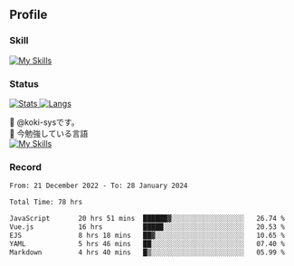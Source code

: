 ## Profile
### Skill
[![My Skills](https://skillicons.dev/icons?i=html,css,javascript,php,java,nodejs,react,bootstrap,docker,laravel,git,github,githubactions,materialui&theme=dark)](https://skillicons.dev)<br>
### Status
[![Stats](https://github-readme-stats.vercel.app/api?username=koki-sys&count_private=true&show_icons=true)
![Langs](https://github-readme-stats.vercel.app/api/top-langs/?username=koki-sys&layout=compact)](https://github.com/koki-sys)

👋 @koki-sysです。<br/>
🌱 今勉強している言語<br/>
[![My Skills](https://skillicons.dev/icons?i=typescript,react,golang&theme=dark)](https://skillicons.dev)


<!---
koki-sys/koki-sys is a ✨ special ✨ repository because its `README.md` (this file) appears on your GitHub profile.
You can click the Preview link to take a look at your changes.
--->

### Record
<!--START_SECTION:waka-->

```txt
From: 21 December 2022 - To: 28 January 2024

Total Time: 78 hrs

JavaScript       20 hrs 51 mins  ██████▓░░░░░░░░░░░░░░░░░░   26.74 %
Vue.js           16 hrs          █████░░░░░░░░░░░░░░░░░░░░   20.53 %
EJS              8 hrs 18 mins   ██▓░░░░░░░░░░░░░░░░░░░░░░   10.65 %
YAML             5 hrs 46 mins   ██░░░░░░░░░░░░░░░░░░░░░░░   07.40 %
Markdown         4 hrs 40 mins   █▒░░░░░░░░░░░░░░░░░░░░░░░   05.99 %
```

<!--END_SECTION:waka-->
